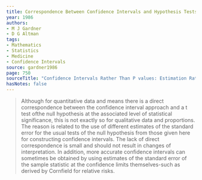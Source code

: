 ```yaml
---
title: Correspondence Between Confidence Intervals and Hypothesis Tests
year: 1986
authors:
- M J Gardner
- D G Altman
tags:
- Mathematics
- Statistics
- Medicine
- Confidence Intervals
source: gardner1986
page: 750
sourceTitle: "Confidence Intervals Rather Than P values: Estimation Rather Than Hypothesis Testing"
hasNotes: false
---
```


> Although for quantitative data and means there is a direct correspondence between the confidence interval approach
>   and a t test ofthe null hypothesis at the associated level of statistical significance,
>   this is not exactly so for qualitative data and proportions.
> The reason is related to the use of different estimates of the standard error for
>   the usual tests of the null hypothesis from those given here for constructing confidence intervals.
> The lack of direct correspondence is small and should not result in changes of interpretation.
> In addition, more accurate confidence intervals can sometimes be obtained
>   by using estimates of the standard error of the sample statistic at the confidence limits themselves-such
>   as derived by Cornfield for relative risks.
